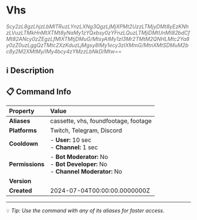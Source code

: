 # Vhs

<span style="color: #666; font-style: italic;">Scy2zL8gzLhjzLbMlTRuzLYnzLXNg3QgzLjMjXPMt2UzzLTMjyDMt8yEzKNhzLVuzLTMkHnMtXTMt8yNaMy1zYQxbsy0zYFnzLQuzLTMjiDMtUnMt82bdCfMt82ANcy0zZEgzLfMlXTMtjDMuG/MtsyAIMy1zI3Mr2TMtM2QNHLMtc2Ya8y0zZ0uzLggQzTMtc2XzKduzLjMgsy8IMy1ecy3zIXMmG/MtnXMtSDMuM2bc8y2M2XMtMy/IMy4bcy4zYMzzLbNkD/Mtw==</span>

## ℹ️ Description

## 📋 Command Info

| **Property** | **Value** |
|:----------------|:----------------|
| **Aliases** | cassette, vhs, foundfootage, footage |
| **Platforms** | Twitch, Telegram, Discord |
| **Cooldown** | - **User:** 10 sec<br> - **Channel:** 1 sec |
| **Permissions** | - **Bot Moderator:** No<br> - **Bot Developer:** No<br> - **Channel Moderator:** No |
| **Version** |  |
| **Created** | 2024-07-04T00:00:00.0000000Z |

---

💡 *Tip: Use the command with any of its aliases for faster access.*
